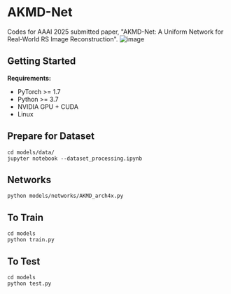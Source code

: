 AKMD-Net
=====
Codes for AAAI 2025 submitted paper, "AKMD-Net: A Uniform Network for Real-World RS Image Reconstruction".
![image](https://github.com/user-attachments/assets/c81d94ba-ee79-4567-b5ec-9e0c996d63fe)

Getting Started
----
**Requirements:**
* PyTorch >= 1.7
* Python >= 3.7
* NVIDIA GPU + CUDA
* Linux
  
Prepare for Dataset
-----
```
cd models/data/
jupyter notebook --dataset_processing.ipynb
```

Networks
-----
```
python models/networks/AKMD_arch4x.py
```

To Train
-----
```
cd models
python train.py
```

To Test
-----
```
cd models
python test.py
```

